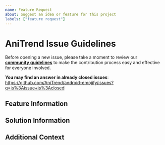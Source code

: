 ```yaml
---
name: Feature Request
about: Suggest an idea or feature for this project
labels: ["feature request"]
---
```


# AniTrend Issue Guidelines

Before opening a new issue, please take a moment to review our [**community
guidelines**](https://github.com/AniTrend/android-emojify/blob/develop/CONTRIBUTING.md) to make the
contribution process easy and effective for everyone involved.

**You may find an answer in already closed issues**:
https://github.com/AniTrend/android-emojify/issues?q=is%3Aissue+is%3Aclosed

## Feature Information

<!-- Is your feature request related to a problem? Please describe and be concise. -->

## Solution Information

<!-- 
If you have any ideas regarding the creation of the feature please list them here, 
and if not please remove this section
-->

## Additional Context

<!-- 
Any other information you might want to share, or that doesn't fit into any of the above headings.
If not please remove this section
-->
